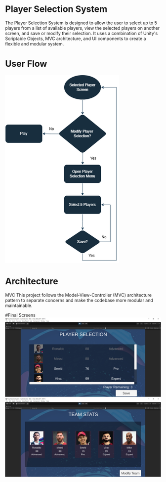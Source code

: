 # Player Selection System
 
The Player Selection System is designed to allow the user to select up to 5 players from a list of available players, view the selected players on another screen, and save or modify their selection. It uses a combination of Unity's Scriptable Objects, MVC architecture, and UI components to create a flexible and modular system.

# User Flow

![User Flow](https://github.com/AbhiMGame/Player-Selection-System/blob/main/Player%20Selection.png)

# Architecture
MVC 
This project follows the Model-View-Controller (MVC) architecture pattern to separate concerns and make the codebase more modular and maintainable.

#Final Screens
![Screen1](https://github.com/AbhiMGame/Player-Selection-System/blob/main/Screen1.png)
![Screen2](https://github.com/AbhiMGame/Player-Selection-System/blob/main/Screen2.png)
